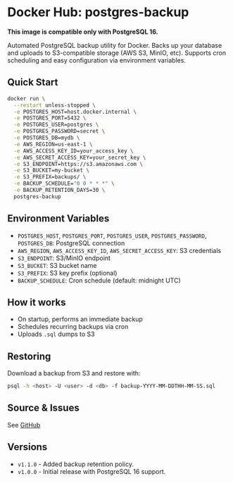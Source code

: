 # Docker Hub: postgres-backup

**This image is compatible only with PostgreSQL 16.**

Automated PostgreSQL backup utility for Docker. Backs up your database and uploads to S3-compatible storage (AWS S3, MinIO, etc). Supports cron scheduling and easy configuration via environment variables.

## Quick Start

```sh
docker run \
  --restart unless-stopped \
  -e POSTGRES_HOST=host.docker.internal \
  -e POSTGRES_PORT=5432 \
  -e POSTGRES_USER=postgres \
  -e POSTGRES_PASSWORD=secret \
  -e POSTGRES_DB=mydb \
  -e AWS_REGION=us-east-1 \
  -e AWS_ACCESS_KEY_ID=your_access_key \
  -e AWS_SECRET_ACCESS_KEY=your_secret_key \
  -e S3_ENDPOINT=https://s3.amazonaws.com \
  -e S3_BUCKET=my-bucket \
  -e S3_PREFIX=backups/ \
  -e BACKUP_SCHEDULE="0 0 * * *" \
  -e BACKUP_RETENTION_DAYS=30 \
  postgres-backup
```

## Environment Variables
- `POSTGRES_HOST`, `POSTGRES_PORT`, `POSTGRES_USER`, `POSTGRES_PASSWORD`, `POSTGRES_DB`: PostgreSQL connection
- `AWS_REGION`, `AWS_ACCESS_KEY_ID`, `AWS_SECRET_ACCESS_KEY`: S3 credentials
- `S3_ENDPOINT`: S3/MinIO endpoint
- `S3_BUCKET`: S3 bucket name
- `S3_PREFIX`: S3 key prefix (optional)
- `BACKUP_SCHEDULE`: Cron schedule (default: midnight UTC)

## How it works
- On startup, performs an immediate backup
- Schedules recurring backups via cron
- Uploads `.sql` dumps to S3

## Restoring
Download a backup from S3 and restore with:
```sh
psql -h <host> -U <user> -d <db> -f backup-YYYY-MM-DDTHH-MM-SS.sql
```

## Source & Issues
See [GitHub](https://github.com/Maxiviper117/docker-postgres-backup/)

## Versions


- `v1.1.0` - Added backup retention policy.
- `v1.0.0` - Initial release with PostgreSQL 16 support.